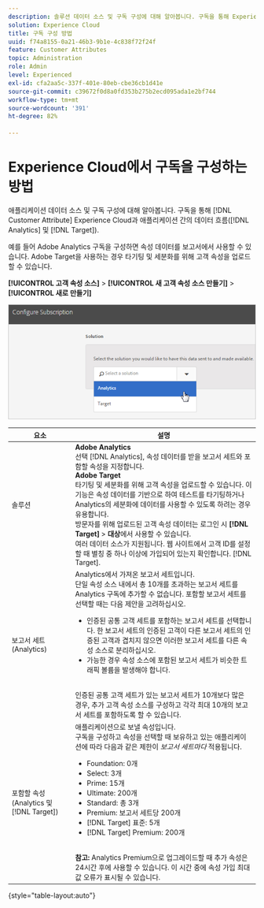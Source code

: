 ```yaml
---
description: 솔루션 데이터 소스 및 구독 구성에 대해 알아봅니다. 구독을 통해 Experience Cloud과 애플리케이션(Analytics 및 Target) 간에 고객 속성 데이터 플로우를 사용할 수 있습니다.
solution: Experience Cloud
title: 구독 구성 방법
uuid: f74a8155-0a21-46b3-9b1e-4c838f72f24f
feature: Customer Attributes
topic: Administration
role: Admin
level: Experienced
exl-id: cfa2aa5c-337f-401e-80eb-cbe36cb1d41e
source-git-commit: c39672f0d8a0fd353b275b2ecd095ada1e2bf744
workflow-type: tm+mt
source-wordcount: '391'
ht-degree: 82%

---
```


# Experience Cloud에서 구독을 구성하는 방법

애플리케이션 데이터 소스 및 구독 구성에 대해 알아봅니다. 구독을 통해 [!DNL Customer Attribute] Experience Cloud과 애플리케이션 간의 데이터 흐름([!DNL Analytics] 및 [!DNL Target]).

예를 들어 Adobe Analytics 구독을 구성하면 속성 데이터를 보고서에서 사용할 수 있습니다. Adobe Target을 사용하는 경우 타기팅 및 세분화를 위해 고객 속성을 업로드할 수 있습니다.

**[!UICONTROL 고객 속성 소스]** > **[!UICONTROL 새 고객 속성 소스 만들기]** > **[!UICONTROL 새로 만들기]**

![Experience Cloud에서 구독 구성](assets/configure_subscription_page.png)

| 요소 | 설명 |
|--- |--- |
| 솔루션 | **Adobe Analytics**<br>&#x200B;선택 [!DNL Analytics], 속성 데이터를 받을 보고서 세트와 포함할 속성을 지정합니다.<br>**Adobe Target**<br>&#x200B;타기팅 및 세분화를 위해 고객 속성을 업로드할 수 있습니다. 이 기능은 속성 데이터를 기반으로 하여 테스트를 타기팅하거나 Analytics의 세분화에 데이터를 사용할 수 있도록 하려는 경우 유용합니다.<br>방문자를 위해 업로드된 고객 속성 데이터는 로그인 시 **[!DNL Target]** > **대상**&#x200B;에서 사용할 수 있습니다.<br>여러 데이터 소스가 지원됩니다. 웹 사이트에서 고객 ID를 설정할 때 별칭 중 하나 이상에 가입되어 있는지 확인합니다. [!DNL Target]. |
| 보고서 세트(Analytics) | Analytics에서 가져온 보고서 세트입니다.<br>단일 속성 소스 내에서 총 10개를 초과하는 보고서 세트를 Analytics 구독에 추가할 수 없습니다. 포함할 보고서 세트를 선택할 때는 다음 제안을 고려하십시오.<ul><li>인증된 공통 고객 세트를 포함하는 보고서 세트를 선택합니다. 한 보고서 세트의 인증된 고객이 다른 보고서 세트의 인증된 고객과 겹치지 않으면 이러한 보고서 세트를 다른 속성 소스로 분리하십시오.</li><li>가능한 경우 속성 소스에 포함된 보고서 세트가 비슷한 트래픽 볼륨을 발생해야 합니다.</li></ul><br>인증된 공통 고객 세트가 있는 보고서 세트가 10개보다 많은 경우, 추가 고객 속성 소스를 구성하고 각각 최대 10개의 보고서 세트를 포함하도록 할 수 있습니다. |
| 포함할 속성(Analytics 및 [!DNL Target]) | 애플리케이션으로 보낼 속성입니다. <br>구독을 구성하고 속성을 선택할 때 보유하고 있는 애플리케이션에 따라 다음과 같은 제한이 _보고서 세트마다_ 적용됩니다.<ul><li>Foundation: 0개</li><li>Select: 3개</li><li>Prime: 15개</li><li>Ultimate: 200개</li><li>Standard: 총 3개</li><li>Premium: 보고서 세트당 200개</li><li>[!DNL Target] 표준: 5개</li><li>[!DNL Target] Premium: 200개</li></ul><br>**참고:** Analytics Premium으로 업그레이드할 때 추가 속성은 24시간 후에 사용할 수 있습니다. 이 시간 중에 속성 가입 최대값 오류가 표시될 수 있습니다. |

{style="table-layout:auto"}
